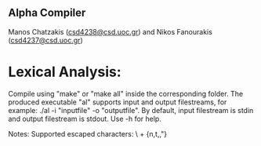 ## Alpha Compiler
Manos Chatzakis (csd4238@csd.uoc.gr) and Nikos Fanourakis (csd4237@csd.uoc.gr)


# Lexical Analysis:
Compile using "make" or "make all" inside the corresponding folder.
The produced executable "al" supports input and output filestreams, for example:
./al -i "inputfile" -o "outputfile". By default, input filestream is stdin and output filestream is stdout. Use -h for help.	

Notes: Supported escaped characters: \ + {n,t,\,"}